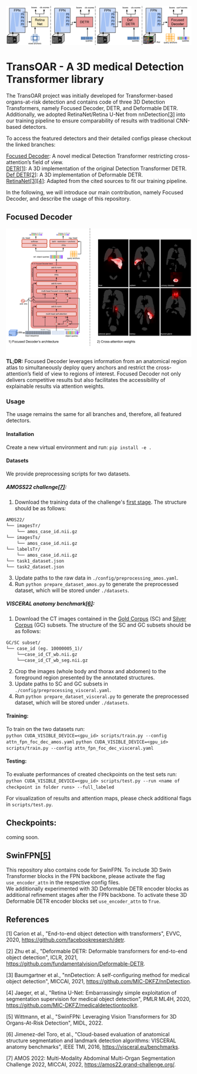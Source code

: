 <img src="docs/detectors.png">

# TransOAR - A 3D medical Detection Transformer library 

The TransOAR project was initially developed for Transformer-based organs-at-risk detection and contains code of three 3D Detection Transformers, namely Focused Decoder, DETR, and Deformable DETR. Additionally, we adopted RetinaNet/Retina U-Net from nnDetection[[3]](#3) into our training pipeline to ensure comparability of results with traditional CNN-based detectors.

To access the featured detectors and their detailed configs please checkout the linked branches:

[Focused Decoder](https://github.com/bwittmann/transoar): A novel medical Detection Transformer restricting cross-attention’s field of view.\
[DETR](https://github.com/bwittmann/transoar/tree/attn-fpn-detr)[[1]](#1): A 3D implementation of the original Detection Transformer DETR.\
[Def DETR](https://github.com/bwittmann/transoar/tree/attn-fpn-def-detr)[[2]](#2): A 3D implementation of Deformable DETR.\
[RetinaNet](https://github.com/bwittmann/transoar/tree/retina-unet)[[3]](#3)[[4]](#4): Adapted from the cited sources to fit our training pipeline.

In the following, we will introduce our main contribution, namely Focused Decoder, and describe the usage of this repository.

## Focused Decoder
<img src="docs/focused_decoder.png">\
**TL;DR:** Focused Decoder leverages information from an anatomical region atlas to simultaneously deploy query anchors and restrict the cross-attention’s field of view to regions of interest. Focused Decoder not only delivers competitive results but also facilitates the accessibility of explainable results via attention weights.

### Usage
The usage remains the same for all branches and, therefore, all featured detectors.

#### Installation
Create a new virtual environment and run:
`pip install -e .`

#### Datasets
We provide preprocessing scripts for two datasets.

##### AMOSS22 challenge[[7]](#7):
1) Download the training data of the challenge's [first stage](https://amos22.grand-challenge.org/). The structure should be as follows:
```
AMOS22/
└── imagesTr/
    └── amos_case_id.nii.gz
└── imagesTs/
    └── amos_case_id.nii.gz
└── labelsTr/
    └── amos_case_id.nii.gz
└── task1_dataset.json
└── task2_dataset.json
```
3) Update paths to the raw data in `./config/preprocessing_amos.yaml`.
4) Run `python prepare_dataset_amos.py` to generate the preprocessed dataset, which will be stored under `./datasets`.

##### VISCERAL anatomy benchmark[[6]](#6):
1) Download the CT images contained in the [Gold Corpus](https://visceral.eu/benchmarks/anatomy3-open/) (SC) and [Silver Corpus](https://visceral.eu/news/new-article-page-35/) (GC) subsets. The structure of the SC and GC subsets should be as follows:
```
GC/SC subset/
└── case_id (eg. 10000005_1)/
    └──case_id_CT_wb.nii.gz
    └──case_id_CT_wb_seg.nii.gz
```
2) Crop the images (whole body and thorax and abdomen) to the foreground region presented by the annotated structures.
3) Update paths to SC and GC subsets in `./config/preprocessing_visceral.yaml`.
4) Run `python prepare_dataset_visceral.py` to generate the preprocessed dataset, which will be stored under `./datasets`.

#### Training:
To train on the two datasets run:\
```python CUDA_VISIBLE_DEVICE=<gpu_id> scripts/train.py --config attn_fpn_foc_dec_amos.yaml```
```python CUDA_VISIBLE_DEVICE=<gpu_id> scripts/train.py --config attn_fpn_foc_dec_visceral.yaml```

#### Testing:
To evaluate performances of created checkpoints on the test sets run:\
```python CUDA_VISIBLE_DEVICE=<gpu_id> scripts/test.py --run <name of checkpoint in folder runs> --full_labeled```

For visualization of results and attention maps, please check additional flags in `scripts/test.py`.

## Checkpoints:
coming soon.

## SwinFPN[[5]](#5)
This repository also contains code for SwinFPN. To include 3D Swin Transformer blocks in the FPN backbone, please activate the flag `use_encoder_attn` in the respective config files.\
We additionally experimented with 3D Deformable DETR encoder blocks as additional refinement stages after the FPN backbone. To activate these 3D Deformable DETR encoder blocks set `use_encoder_attn` to `True`.

## References
<a id="1">[1]</a> 
Carion et al., "End-to-end object detection with transformers", EVVC, 2020, https://github.com/facebookresearch/detr.

<a id="2">[2]</a> 
Zhu et al., "Deformable DETR: Deformable transformers for end-to-end object detection", ICLR, 2021, https://github.com/fundamentalvision/Deformable-DETR.

<a id="3">[3]</a> 
Baumgartner et al., "nnDetection: A self-configuring method for medical object detection", MICCAI, 2021, https://github.com/MIC-DKFZ/nnDetection.

<a id="4">[4]</a> 
Jaeger, et al., "Retina U-Net: Embarrassingly simple exploitation of segmentation supervision for medical object detection", PMLR ML4H, 2020, https://github.com/MIC-DKFZ/medicaldetectiontoolkit.

<a id="5">[5]</a> 
Wittmann, et al., "SwinFPN: Leveraging Vision Transformers for 3D Organs-At-Risk Detection", MIDL, 2022.

<a id="6">[6]</a> 
Jimenez-del Toro, et al., "Cloud-based evaluation of anatomical structure segmentation and landmark detection algorithms: VISCERAL anatomy benchmarks", IEEE TMI, 2016, https://visceral.eu/benchmarks.

<a id="7">[7]</a> 
AMOS 2022: Multi-Modality Abdominal Multi-Organ Segmentation Challenge 2022, MICCAI, 2022, https://amos22.grand-challenge.org/.



